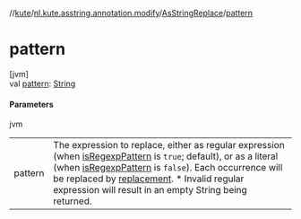 //[kute](../../../index.md)/[nl.kute.asstring.annotation.modify](../index.md)/[AsStringReplace](index.md)/[pattern](pattern.md)

# pattern

[jvm]\
val [pattern](pattern.md): [String](https://kotlinlang.org/api/latest/jvm/stdlib/kotlin/-string/index.html)

#### Parameters

jvm

| | |
|---|---|
| pattern | The expression to replace, either as regular expression (when [isRegexpPattern](is-regexp-pattern.md) is `true`; default), or as a literal (when [isRegexpPattern](is-regexp-pattern.md) is `false`). Each occurrence will be replaced by [replacement](replacement.md).     * Invalid regular expression will result in an empty String being returned. |
